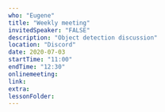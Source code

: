 ```yaml
---
who: "Eugene"
title: "Weekly meeting"
invitedSpeaker: "FALSE"
description: "Object detection discussion"
location: "Discord"
date: 2020-07-03
startTime: "11:00"
endTime: "12:30"
onlinemeeting: 
link: 
extra: 
lessonFolder: 
---
```

